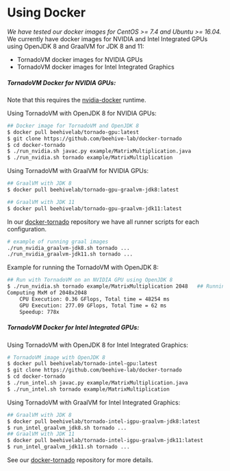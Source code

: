 
# Using Docker


_We have tested our docker images for CentOS >= 7.4 and Ubuntu >= 16.04._ We currently have docker images for NVIDIA and Intel Integrated GPUs using OpenJDK 8 and GraalVM for JDK 8 and 11:
* TornadoVM docker images for NVIDIA GPUs
* TornadoVM docker images for Intel Integrated Graphics

##### TornadoVM Docker for NVIDIA GPUs:

Note that this requires the [nvidia-docker](https://github.com/NVIDIA/nvidia-docker) runtime.

Using TornadoVM with OpenJDK 8 for NVIDIA GPUs:

```bash
## Docker image for TornadoVM and OpenJDK 8
$ docker pull beehivelab/tornado-gpu:latest
$ git clone https://github.com/beehive-lab/docker-tornado
$ cd docker-tornado
$ ./run_nvidia.sh javac.py example/MatrixMultiplication.java
$ ./run_nvidia.sh tornado example/MatrixMultiplication
```

Using TornadoVM with GraalVM for NVIDIA GPUs:

```bash
## GraalVM with JDK 8
$ docker pull beehivelab/tornado-gpu-graalvm-jdk8:latest

## GraalVM with JDK 11
$ docker pull beehivelab/tornado-gpu-graalvm-jdk11:latest
```

In our [docker-tornado](https://github.com/beehive-lab/docker-tornado) repository we have all runner scripts for each configuration.

```bash
# example of running graal images
./run_nvidia_graalvm-jdk8.sh tornado ...
./run_nvidia_graalvm-jdk11.sh tornado ...
```

Example for running the TornadoVM with OpenJDK 8:

```bash
## Run with TornadoVM on an NVIDIA GPU using OpenJDK 8
$ ./run_nvidia.sh tornado example/MatrixMultiplication 2048   ## Running on NVIDIA GP100
Computing MxM of 2048x2048
	CPU Execution: 0.36 GFlops, Total time = 48254 ms
	GPU Execution: 277.09 GFlops, Total Time = 62 ms
	Speedup: 778x
```

##### TornadoVM Docker for Intel Integrated GPUs:

Using TornadoVM with OpenJDK 8 for Intel Integrated Graphics:

```bash
# TornadoVM image with OpenJDK 8
$ docker pull beehivelab/tornado-intel-gpu:latest
$ git clone https://github.com/beehive-lab/docker-tornado
$ cd docker-tornado
$ ./run_intel.sh javac.py example/MatrixMultiplication.java
$ ./run_intel.sh tornado example/MatrixMultiplication
```

Using TornadoVM with GraalVM for Intel Integrated Graphics:

```bash
## GraalVM with JDK 8
$ docker pull beehivelab/tornado-intel-igpu-graalvm-jdk8:latest
$ run_intel_graalvm_jdk8.sh tornado ...
## GraalVM with JDK 11
$ docker pull beehivelab/tornado-intel-igpu-graalvm-jdk11:latest
$ run_intel_graalvm_jdk11.sh tornado ...
```

See our [docker-tornado](https://github.com/beehive-lab/docker-tornado) repository for more details.
